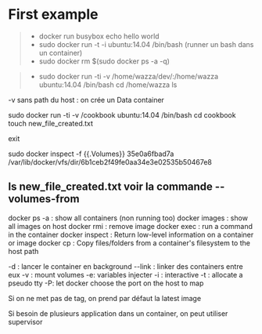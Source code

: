 First example
=============

> + docker run busybox echo hello world
> + sudo docker run -t -i ubuntu:14.04 /bin/bash (runner un bash dans un container)
> + sudo docker rm $(sudo docker ps -a -q)


> + sudo docker run -ti -v  /home/wazza/dev/:/home/wazza ubuntu:14.04 /bin/bash
> cd /home/wazza
> ls


-v sans path du host : on crée un Data container

sudo docker run -ti -v  /cookbook  ubuntu:14.04 /bin/bash
cd cookbook
touch new_file_created.txt

exit

sudo docker inspect -f {{.Volumes}} 35e0a6fbad7a
/var/lib/docker/vfs/dir/6b1ceb2f49fe0aa34e3e02535b50467e8

ls
new_file_created.txt
voir la commande --volumes-from
------
docker ps -a : show all containers (non running too)
docker images : show all images on host
docker rmi : remove image
docker exec : run a command in the container
docker inspect : Return low-level information on a container or image
docker cp : Copy files/folders from a container's filesystem to the host path


-d : lancer le container en background
--link : linker des containers entre eux
-v : mount volumes
-e: variables injecter
-i : interactive
-t : allocate a pseudo tty
-P: let docker choose the port on the host to map

Si on ne met pas de tag, on prend par défaut la latest image



Si besoin de plusieurs application dans un container, on peut utiliser supervisor

